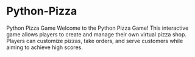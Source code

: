 # Python-Pizza
Python Pizza Game  Welcome to the Python Pizza Game! This interactive game allows players to create and manage their own virtual pizza shop. Players can customize pizzas, take orders, and serve customers while aiming to achieve high scores.
